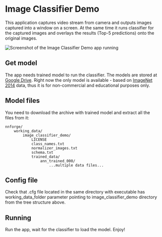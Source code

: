 Image Classifier Demo
=====================

This application captures video stream from camera and outputs images captured into a window on a screen. At the same time it runs classifier for the captured images and overlays the results (Top-5 predictions) onto the original images.

![Screenshot of the Image Classifier Demo app running](misc_files/image_classifier_screenshot.jpg)

Get model
---------

The app needs trained model to run the classifier. The models are stored at [Google Drive](https://drive.google.com/folderview?id=0B2hfQbOo3RqBR2IwYmozVTg4WnM&usp=sharing). Right now the only model is available - based on [ImageNet 2014](http://www.image-net.org/challenges/LSVRC/2014/) data, thus it is for non-commercial and educational purposes only.

Model files
-------------------

You need to download the archive with trained model and extract all the files from it:

	nnforge/
		working_data/
			image_classifier_demo/
				LICENSE
				class_names.txt
				normalizer_images.txt
				schema.txt
				trained_data/
					ann_trained_000/
						...multiple data files...

Config file
-----------

Check that .cfg file located in the same directory with executable has working_data_folder parameter pointing to image_classifier_demo directory from the tree structure above.

Running
-----------

Run the app, wait for the classifier to load the model. Enjoy!
